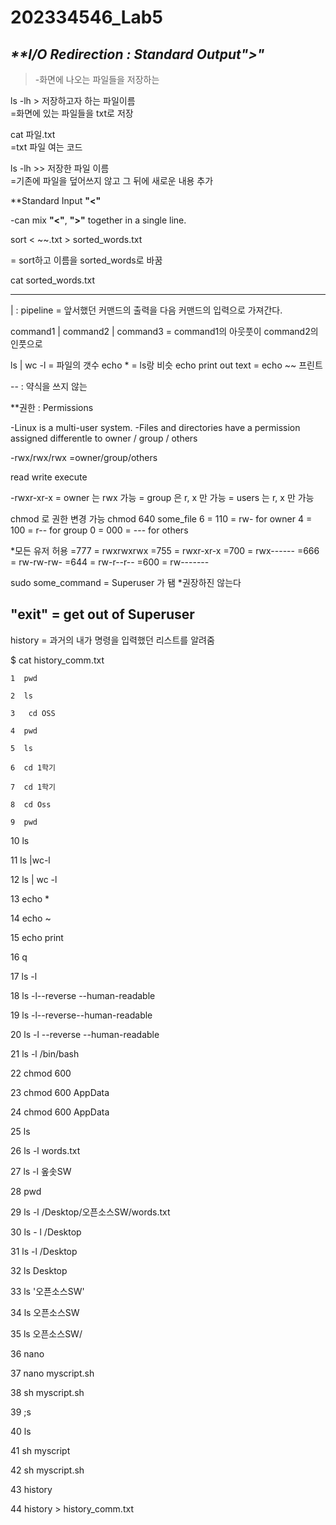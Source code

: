 # 202334546_Lab5

## ***\*\*I/O Redirection : Standard Output">"***
> -화면에 나오는 파일들을 저장하는



ls -lh > 저장하고자 하는 파일이름  
=화면에 있는 파일들을 txt로 저장  

cat 파일.txt  
=txt 파일 여는 코드  

ls -lh >> 저장한 파일 이름  
=기존에 파일을 덮어쓰지 않고 그 뒤에 새로운 내용 추가  

**Standard Input **"<"**  

-can mix **"<"**, **">"** together in a single line.

sort < ~~.txt > sorted_words.txt

= sort하고 이름을 sorted_words로 바꿈

cat sorted_words.txt

---

| : pipeline 
= 앞서했던 커맨드의 출력을 다음 커맨드의 입력으로 가져간다.

command1 | command2 | command3
= command1의 아웃풋이 command2의 인풋으로

ls | wc -l = 파일의 갯수
echo * = ls랑 비슷 
echo print out text = echo ~~ 프린트

-- : 약식을 쓰지 않는

**권한 : Permissions

-Linux is a multi-user system.
-Files and directories have a permission assigned 
 differentle to owner / group / others

-rwx/rwx/rwx
=owner/group/others

read write execute

-rwxr-xr-x
= owner 는 rwx 가능
= group 은 r, x 만 가능
= users 는 r, x 만 가능

chmod 로 권한 변경 가능
chmod 640 some_file
6 = 110 = rw- for owner
4 = 100 = r-- for group
0 = 000 = --- for others

*모든 유저 허용 
=777 = rwxrwxrwx
=755 = rwxr-xr-x
=700 = rwx------
=666 = rw-rw-rw-
=644 = rw-r--r--
=600 = rw-------

sudo some_command 
= Superuser 가 됌
*권장하진 않는다

"exit" = get out of Superuser
---
history = 과거의 내가 명령을 입력했던 리스트를 알려줌

$ cat history_comm.txt

    1  pwd
    
    2  ls
    
    3   cd OSS
    
    4  pwd
    
    5  ls
    
    6  cd 1학기
    
    7  cd 1학기
    
    8  cd Oss
    
    9  pwd
    
   10  ls
   
   11  ls |wc-l
   
   12  ls | wc -l
   
   13  echo *
   
   14  echo ~
   
   15  echo print
   
   16  q
   
   17  ls -l
   
   18  ls -l--reverse --human-readable
   
   19  ls -l--reverse--human-readable
   
   20  ls -l --reverse --human-readable
   
   21  ls -l /bin/bash
   
   22  chmod 600
   
   23  chmod 600 AppData
   
   24  chmod 600 AppData
   
   25  ls
   
   26  ls -l words.txt
   
   27  ls -l 옾솟SW
   
   28  pwd
   
   29  ls -l /Desktop/오픈소스SW/words.txt
   
   30  ls - l /Desktop
   
   31  ls -l /Desktop
   
   32  ls Desktop
   
   33  ls '오픈소스SW'
   
   34  ls 오픈소스SW
   
   35  ls 오픈소스SW/
   
   36  nano
   
   37  nano myscript.sh
   
   38  sh myscript.sh
   
   39  ;s
   
   40  ls
   
   41  sh myscript
   
   42  sh myscript.sh
   
   43  history
   
   44  history > history_comm.txt

